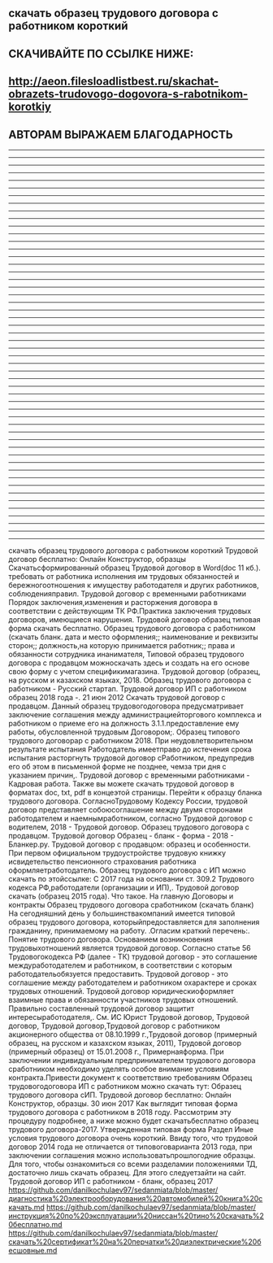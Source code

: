 скачать образец трудового договора с работником короткий
--------------------------------------------------
СКАЧИВАЙТЕ ПО ССЫЛКЕ НИЖЕ:
--------------------------------------------------
http://aeon.filesloadlistbest.ru/skachat-obrazets-trudovogo-dogovora-s-rabotnikom-korotkiy
--------------------------------------------------
АВТОРАМ ВЫРАЖАЕМ БЛАГОДАРНОСТЬ
--------------------------------------------------
--------------------------------------------------
--------------------------------------------------
--------------------------------------------------
--------------------------------------------------
--------------------------------------------------
--------------------------------------------------
--------------------------------------------------
--------------------------------------------------
--------------------------------------------------
--------------------------------------------------
--------------------------------------------------
--------------------------------------------------
--------------------------------------------------
--------------------------------------------------
--------------------------------------------------
--------------------------------------------------
--------------------------------------------------
--------------------------------------------------
--------------------------------------------------
--------------------------------------------------
--------------------------------------------------
--------------------------------------------------
--------------------------------------------------
--------------------------------------------------
--------------------------------------------------
--------------------------------------------------
--------------------------------------------------
--------------------------------------------------
--------------------------------------------------
--------------------------------------------------
--------------------------------------------------
--------------------------------------------------
--------------------------------------------------
--------------------------------------------------
--------------------------------------------------
--------------------------------------------------
--------------------------------------------------
--------------------------------------------------
--------------------------------------------------
--------------------------------------------------
--------------------------------------------------
--------------------------------------------------
--------------------------------------------------
--------------------------------------------------
--------------------------------------------------
--------------------------------------------------
--------------------------------------------------
--------------------------------------------------
--------------------------------------------------
--------------------------------------------------
--------------------------------------------------
--------------------------------------------------
скачать образец трудового договора с работником короткий Трудовой договор бесплатно: Онлайн Конструктор, образцы  Скачатьсформированный образец Трудовой договор в Word(doc 11 кб.). требовать от работника исполнения им трудовых обязанностей и бережногоотношения к имуществу работодателя и других работников, соблюденияправил. Трудовой договор с временными работниками Порядок заключения,изменения и расторжения договора в соответствии с действующим ТК РФ.Практика заключения трудовых договоров, имеющиеся нарушения. Трудовой договор образец типовая форма скачать бесплатно. Образец трудового договора с работником (скачать бланк. дата и место оформления;; наименование и реквизиты сторон;; должность,на которую принимается работник;; права и обязанности сотрудника инанимателя,  Типовой образец трудового договора с продавцом можноскачать здесь и создать на его основе свою форму с учетом спецификимагазина. Трудовой договор (образец, на русском и казахском языках, 2018. Образец трудового договора с работником - Русский стартап. Трудовой договор ИП с работником  образец 2018 года -. 21 июн 2012  Скачать трудовой договор с продавцом.  Данный образец трудовогодоговора предусматривает заключение соглашения между администрациейторгового комплекса и работником о приеме его на должность  3.1.1.предоставление ему работы, обусловленной трудовым Договором;. Образец типового трудового договорар с работником 2018. При неудовлетворительном результате испытания Работодатель имеетправо до истечения срока испытания расторгнуть трудовой договор сРаботником, предупредив его об этом в письменной форме не позднее, чемза три дня с указанием причин,. Трудовой договор с временными работниками - Кадровая работа. Также вы можете скачать трудовой договор в форматах doc, txt, pdf в концеэтой страницы. Перейти к образцу бланка трудового договора. СогласноТрудовому Кодексу России, трудовой договор представляет собоюсоглашение между двумя сторонами  работодателем и наемнымработником, согласно
Трудовой договор с водителем, 2018 - Трудовой договор. Образец трудового договора с продавцом. Трудовой договор  Образец - бланк - форма - 2018 - Бланкер.ру. Трудовой договор с продавцом: образец и особенности. При первом официальном трудоустройстве трудовую книжку исвидетельство пенсионного страхования работника оформляетработодатель. Образец трудового договора с ИП можно скачать по этойссылке: С 2017 года на основании ст. 309.2 Трудового кодекса РФ,работодатели (организации и ИП),. Трудовой договор скачать (образец 2015 года). Что такое. На главную Договоры и контракты Образец трудового договора сработником (скачать бланк)  На сегодняшний день у большинствакомпаний имеется типовой образец трудового договора, которыйпредоставляется для заполнения гражданину, принимаемому на работу. .Огласим краткий перечень:. Понятие трудового договора. Основанием возникновения трудовыхотношений является трудовой договор. Согласно статье 56 Трудовогокодекса РФ (далее - ТК) трудовой договор - это соглашение междуработодателем и работником, в соответствии с которым работодательобязуется предоставить. Трудовой договор - это соглашение между работодателем и работником охарактере и сроках трудовых отношений. Трудовой договор юридическиоформляет взаимные права и обязанности участников трудовых отношений. Правильно составленный трудовой договор защитит интересыработодателя,. См. ИС Юрист Трудовой договор, Трудовой договор, Трудовой договор,Трудовой договор с работником акционерного общества от 08.10.1999 г.,Трудовой договор (примерный образец, на русском и казахском языках, 2011), Трудовой договор (примерный образец) от 15.01.2008 г., Примернаяформа. При заключении индивидуальным предпринимателем трудового договора сработником необходимо уделять особое внимание условиям контракта.Привести документ к соответствию требованиям  Образец трудовогодоговора ИП с работником можно скачать тут: Образец трудового договора сИП. Трудовой договор бесплатно: Онлайн Конструктор, образцы. 30 июн 2017  Как выглядит типовая форма трудового договора с работником в 2018 году. Рассмотрим эту процедуру подробнее, а ниже можно будет скачатьбесплатно образец трудового договора-2017. Утвержденная типовая форма Раздел Иные условия трудового договора очень короткий.
Ввиду того, что трудовой договор 2014 года не отличается от типовоговарианта 2013 года, при заключении соглашения можно использоватьпрошлогодние образцы. Для того, чтобы ознакомиться со всеми разделамии положениями ТД, достаточно лишь скачать образец. Для этого следуетзайти на сайт. Трудовой договор ИП с работником - бланк, образец 2017
https://github.com/danilkochulaev97/sedanmiata/blob/master/диагностика%20электрооборудования%20автомобилей%20книга%20скачать.md
https://github.com/danilkochulaev97/sedanmiata/blob/master/инструкция%20по%20эксплуатации%20ниссан%20тино%20скачать%20бесплатно.md
https://github.com/danilkochulaev97/sedanmiata/blob/master/скачать%20сертификат%20на%20перчатки%20диэлектрические%20бесшовные.md